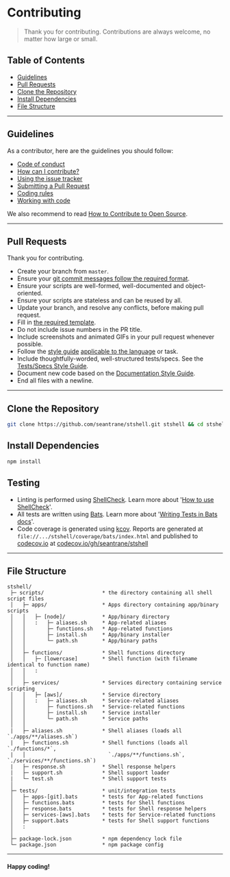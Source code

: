 # Contributing

> Thank you for contributing. Contributions are always welcome, no matter how large or small.

## Table of Contents

- [Guidelines](#guidelines)
- [Pull Requests](#pull-requests)
- [Clone the Repository](#clone-repo)
- [Install Dependencies](#install-dependencies)
- [File Structure](#file-structure)

---

## Guidelines <a id="guidelines"></a>

As a contributor, here are the guidelines you should follow:

- [Code of conduct](https://github.com/seantrane/engineering/blob/master/CODE_OF_CONDUCT.md)
- [How can I contribute?](https://github.com/seantrane/engineering/blob/master/CONTRIBUTING.md#how-can-i-contribute)
- [Using the issue tracker](https://github.com/seantrane/engineering/blob/master/CONTRIBUTING.md#using-the-issue-tracker)
- [Submitting a Pull Request](https://github.com/seantrane/engineering/blob/master/CONTRIBUTING.md#submitting-a-pull-request)
- [Coding rules](https://github.com/seantrane/engineering/blob/master/CONTRIBUTING.md#coding-rules)
- [Working with code](https://github.com/seantrane/engineering/blob/master/CONTRIBUTING.md#working-with-code)

We also recommend to read [How to Contribute to Open Source](https://opensource.guide/how-to-contribute).

---

## Pull Requests <a id="pull-requests"></a>

Thank you for contributing.

- Create your branch from `master`.
- Ensure your [git commit messages follow the required format](https://github.com/seantrane/engineering/blob/master/STYLE_GUIDES.md#git-commit-messages).
- Ensure your scripts are well-formed, well-documented and object-oriented.
- Ensure your scripts are stateless and can be reused by all.
- Update your branch, and resolve any conflicts, before making pull request.
- Fill in [the required template](https://github.com/seantrane/engineering/blob/master/PULL_REQUEST_TEMPLATE.md).
- Do not include issue numbers in the PR title.
- Include screenshots and animated GIFs in your pull request whenever possible.
- Follow the [style guide](https://github.com/seantrane/engineering/blob/master/STYLE_GUIDES.md) [applicable to the language](https://github.com/seantrane/engineering/blob/master/STYLE_GUIDES.md#languages) or task.
- Include thoughtfully-worded, well-structured tests/specs. See the [Tests/Specs Style Guide](https://github.com/seantrane/engineering/blob/master/STYLE_GUIDES.md#tests).
- Document new code based on the [Documentation Style Guide](https://github.com/seantrane/engineering/blob/master/STYLE_GUIDES.md#documentation).
- End all files with a newline.

---

## Clone the Repository <a id="clone-repo"></a>

```bash
git clone https://github.com/seantrane/stshell.git stshell && cd stshell
```

## Install Dependencies <a id="install-dependencies"></a>

```bash
npm install
```

## Testing

- Linting is performed using [ShellCheck](https://github.com/koalaman/shellcheck). Learn more about '[How to use ShellCheck](https://github.com/koalaman/shellcheck#how-to-use)'.
- All tests are written using [Bats](https://github.com/bats-core/bats-core). Learn more about '[Writing Tests in Bats docs](https://github.com/bats-core/bats-core#writing-tests)'.
- Code coverage is generated using [kcov](https://github.com/SimonKagstrom/kcov). Reports are generated at `file://.../stshell/coverage/bats/index.html` and published to [codecov.io](https://codecov.io/) at [codecov.io/gh/seantrane/stshell](https://codecov.io/gh/seantrane/stshell)

---

## File Structure <a id="file-structure"></a>

```text
stshell/
 ├─ scripts/                   * the directory containing all shell script files
 │   ├─ apps/                  * Apps directory containing app/binary scripts
 │   │   ├─ [node]/            * App/binary directory
 │   │   :   ├─ aliases.sh     * App-related aliases
 │   │       ├─ functions.sh   * App-related functions
 │   │       ├─ install.sh     * App/binary installer
 │   │       └─ path.sh        * App/binary paths
 │   │
 │   ├─ functions/             * Shell functions directory
 │   │   ├─ [lowercase]        * Shell function (with filename identical to function name)
 │   │   :
 │   │
 │   ├─ services/              * Services directory containing service scripting
 │   │   ├─ [aws]/             * Service directory
 │   │   :   ├─ aliases.sh     * Service-related aliases
 │   │       ├─ functions.sh   * Service-related functions
 │   │       ├─ install.sh     * Service installer
 │   │       └─ path.sh        * Service paths
 │   │
 |   ├─ aliases.sh             * Shell aliases (loads all `./apps/**/aliases.sh`)
 |   ├─ functions.sh           * Shell functions (loads all `./functions/*`,
 |   │                           `./apps/**/functions.sh`, `./services/**/functions.sh`)
 |   ├─ response.sh            * Shell response helpers
 |   ├─ support.sh             * Shell support loader
 |   └─ test.sh                * Shell support tests
 │
 ├─ tests/                     * unit/integration tests
 │   ├─ apps-[git].bats        * tests for App-related functions
 │   ├─ functions.bats         * tests for Shell functions
 │   ├─ response.bats          * tests for Shell response helpers
 │   ├─ services-[aws].bats    * tests for Service-related functions
 │   ├─ support.bats           * tests for Shell support functions
 │   :
 │
 ├─ package-lock.json          * npm dependency lock file
 └─ package.json               * npm package config
```

---

#### Happy coding!
